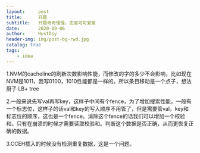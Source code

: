 ```yaml
---
layout:     post
title:      开题
subtitle:   开题奇奇怪怪，态度可可爱爱
date:       2020-09-06
author:     HustDsy
header-img: img/post-bg-rwd.jpg
catalog: true
tags:
    - idea
---
```


1.NVM的cacheline的刷新次数影响性能，而修改的字的多少不会影响，比如现在NVM是1011，我写0100，1010性能都是一样的。所以条目移动是一个点子，想法厨子 LB+ tree

2.一般来说先写val再写key，这样子中间有个fence，为了增加搜索性能，一般有一个标志位，这样子的话val和key的写入顺序不用管了，但是需要管val，key和标志位的顺序，这也是一个fence。消除这个fence的话我们可以增加一个校验和。只有在崩溃的时候才需要读取校验和。判断这个数据是否正确，从而更恢复正确的数据。

3.CCEH插入的时候没有检测重复数据，这是一个问题。

